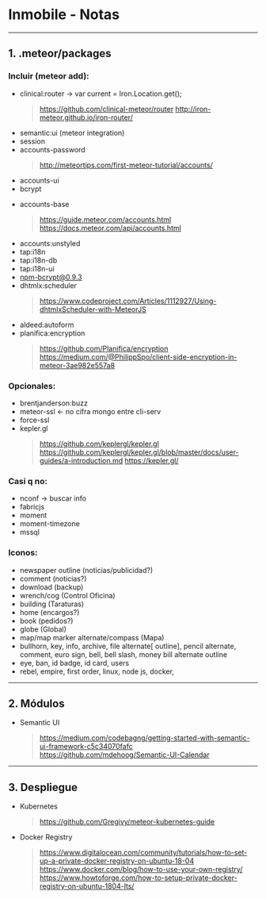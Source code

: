 # Inmobile - Notas
-----------------------------------------------------------------
## 1. .meteor/packages
### Incluir (meteor add):
+ clinical:router -> var current = Iron.Location.get();
  > https://github.com/clinical-meteor/router
  > http://iron-meteor.github.io/iron-router/
+ semantic:ui (meteor integration)
+ session
+ accounts-password
  > http://meteortips.com/first-meteor-tutorial/accounts/
+ accounts-ui
+ bcrypt
- accounts-base
  > https://guide.meteor.com/accounts.html
  > https://docs.meteor.com/api/accounts.html
- accounts:unstyled 
- tap:i18n
- tap:i18n-db
- tap:i18n-ui
- npm-bcrypt@0.9.3
- dhtmlx:scheduler
  > https://www.codeproject.com/Articles/1112927/Using-dhtmlxScheduler-with-MeteorJS
- aldeed:autoform
- planifica:encryption
  > https://github.com/Planifica/encryption
  > https://medium.com/@PhilippSpo/client-side-encryption-in-meteor-3ae982e557a8

### Opcionales:
- brentjanderson:buzz
- meteor-ssl <- no cifra mongo entre cli-serv
- force-ssl
- kepler.gl
  > https://github.com/keplergl/kepler.gl
  > https://github.com/keplergl/kepler.gl/blob/master/docs/user-guides/a-introduction.md
  > https://kepler.gl/

### Casi q no:
- nconf -> buscar info
- fabricjs
- moment
- moment-timezone
- mssql

### Iconos:
- newspaper outline (noticias/publicidad?)
- comment (noticias?)
- download (backup)
- wrench/cog (Control Oficina)
- building (Taraturas)
- home (encargos?)
- book (pedidos?)
- globe (Global)
- map/map marker alternate/compass (Mapa)
- bullhorn, key, info, archive, file alternate[ outline], pencil alternate, comment, euro sign, bell, bell slash, money bill alternate outline
- eye, ban, id badge, id card, users
- rebel, empire, first order, linux, node js, docker, 

-----------------------------------------------------------------
## 2. Módulos
- Semantic UI
  > https://medium.com/codebagng/getting-started-with-semantic-ui-framework-c5c34070fafc
  > https://github.com/mdehoog/Semantic-UI-Calendar
-----------------------------------------------------------------
## 3. Despliegue
+ Kubernetes
  > https://github.com/Gregivy/meteor-kubernetes-guide
+ Docker Registry
  > https://www.digitalocean.com/community/tutorials/how-to-set-up-a-private-docker-registry-on-ubuntu-18-04
  > https://www.docker.com/blog/how-to-use-your-own-registry/
  > https://www.howtoforge.com/how-to-setup-private-docker-registry-on-ubuntu-1804-lts/
